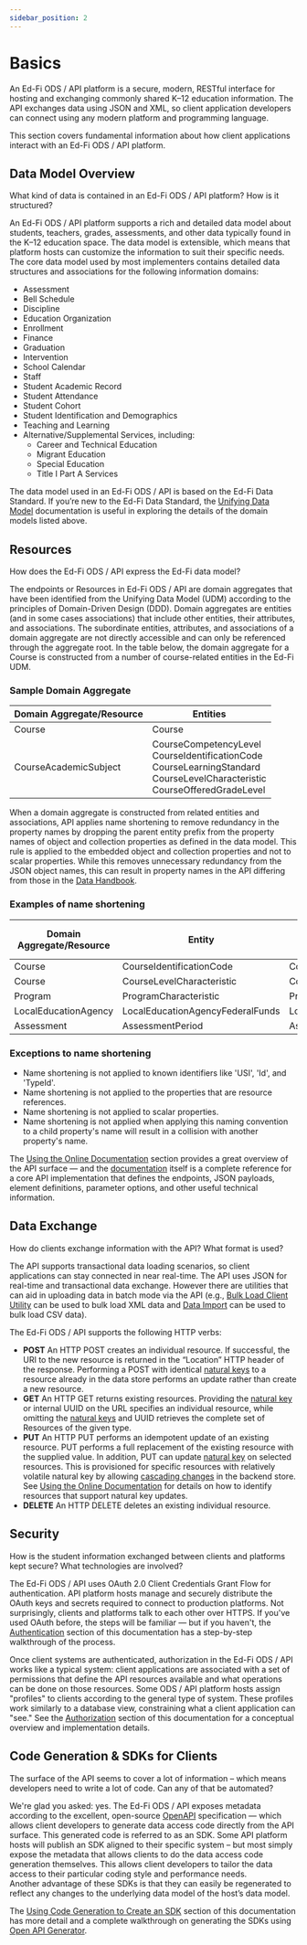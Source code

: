```yaml
---
sidebar_position: 2
---
```


# Basics

An Ed-Fi ODS / API platform is a secure, modern, RESTful interface for hosting
and exchanging commonly shared K–12 education information. The API exchanges
data using JSON and XML, so client application developers can connect using any
modern platform and programming language.

This section covers fundamental information about how client applications
interact with an Ed-Fi ODS / API platform.

## Data Model Overview

What kind of data is contained in an Ed-Fi ODS / API platform? How is it
structured?

An Ed-Fi ODS / API platform supports a rich and detailed data model about
students, teachers, grades, assessments, and other data typically found in the
K–12 education space. The data model is extensible, which means that platform
hosts can customize the information to suit their specific needs. The core data
model used by most implementers contains detailed data structures and
associations for the following information domains:

* Assessment
* Bell Schedule
* Discipline
* Education Organization
* Enrollment
* Finance
* Graduation
* Intervention
* School Calendar
* Staff
* Student Academic Record
* Student Attendance
* Student Cohort
* Student Identification and Demographics
* Teaching and Learning
* Alternative/Supplemental Services, including:
  * Career and Technical Education
  * Migrant Education
  * Special Education
  * Title I Part A Services

The data model used in an Ed-Fi ODS / API is based on the Ed-Fi Data Standard.
If you’re new to the Ed-Fi Data Standard, the [Unifying Data
Model](https://edfi.atlassian.net/wiki/display/EFDS5/Ed-Fi+Unifying+Data+Model) documentation
is useful in exploring the details of the domain models listed above.

## Resources

How does the Ed-Fi ODS / API express the Ed-Fi data model?

The endpoints or Resources in Ed-Fi ODS / API are domain aggregates that have
been identified from the Unifying Data Model (UDM) according to the principles
of Domain-Driven Design (DDD). Domain aggregates are entities (and in some cases
associations) that include other entities, their attributes, and associations.
The subordinate entities, attributes, and associations of a domain aggregate are
not directly accessible and can only be referenced through the aggregate root.
In the table below, the domain aggregate for a Course is constructed from a
number of course-related entities in the Ed-Fi UDM.

### Sample Domain Aggregate

| Domain Aggregate/Resource | Entities |
| --- | --- |
| Course | Course |
| CourseAcademicSubject | CourseCompetencyLevel<br />CourseIdentificationCode<br />CourseLearningStandard<br />CourseLevelCharacteristic<br />CourseOfferedGradeLevel |

When a domain aggregate is constructed from related entities and associations,
API applies name shortening to remove redundancy in the property names by
dropping the parent entity prefix from the property names of object and
collection properties as defined in the data model. This rule is applied to the
embedded object and collection properties and not to scalar properties. While
this removes unnecessary redundancy from the JSON object names, this can result
in property names in the API differing from those in the [Data
Handbook](https://edfi.atlassian.net/wiki/display/EFDS5/Unifying+Data+Model+-+v5.0+Handbook).

### Examples of name shortening

| Domain Aggregate/Resource | Entity | Data Model Property Name | Shortened API Model Property Name |
| --- | --- | --- | --- |
| Course | CourseIdentificationCode | CourseIdentificationCode | identificationCodes |
| Course | CourseLevelCharacteristic | CourseLevelCharacteristic | levelCharacteristics |
| Program | ProgramCharacteristic | ProgramCharacteristic | characteristics |
| LocalEducationAgency | LocalEducationAgencyFederalFunds | LocalEducationAgencyFederalFunds | federalFunds |
| Assessment | AssessmentPeriod | AssessmentPeriod | periods |

### Exceptions to name shortening

* Name shortening is not applied to known identifiers like 'USI', 'Id', and
  'TypeId'.
* Name shortening is not applied to the properties that are resource
  references.
* Name shortening is not applied to scalar properties.
* Name shortening is not applied when applying this naming convention to a
  child property's name will result in a collision with another property's
  name.

The [Using the Online Documentation](./using-the-online-documentation.md)
section provides a great overview of the API surface — and the
[documentation](https://api.ed-fi.org/v7.3/docs) itself is a complete reference
for a core API implementation that defines the endpoints, JSON payloads, element
definitions, parameter options, and other useful technical information.

## Data Exchange

How do clients exchange information with the API? What format is used?

The API supports transactional data loading scenarios, so client applications
can stay connected in near real-time. The API uses JSON for real-time and
transactional data exchange. However there are utilities that can aid
in uploading data in batch mode via the API (e.g., [Bulk Load Client
Utility](../platform-dev-guide/utilities/bulk-load-client-utility.md) can be
used to bulk load XML data and [Data Import](/reference/data-import) can be used
to bulk load CSV data).

The Ed-Fi ODS / API supports the following HTTP verbs:

* **POST** An HTTP POST creates an individual resource. If successful, the URI
  to the new resource is returned in the “Location” HTTP header of the response.
  Performing a POST with identical [natural
  keys](../technical-articles/key-structure-in-the-ed-fi-ods-api.md#natural-keys) to a
  resource already in the data store performs an update rather than create a new
  resource.
* **GET** An HTTP GET returns existing resources. Providing the [natural
  key](../technical-articles/key-structure-in-the-ed-fi-ods-api.md#natural-keys)
  or internal UUID on the URL specifies an individual resource, while omitting
  the [natural
  keys](../technical-articles/key-structure-in-the-ed-fi-ods-api.md#natural-keys)
  and UUID retrieves the complete set of Resources of the given type.
* **PUT** An HTTP PUT performs an idempotent update of an existing resource. PUT
  performs a full replacement of the existing resource with the supplied value.
  In addition, PUT can update [natural
  key](../technical-articles/key-structure-in-the-ed-fi-ods-api.md#natural-keys)
  on selected resources. This is provisioned for specific resources with
  relatively volatile natural key by allowing [cascading
  changes](../technical-articles/cascading-key-updates-on-ods-api-resources.md)
  in the backend store. See [Using the Online
  Documentation](./using-the-online-documentation.md) for details on how to
  identify resources that support natural key updates.
* **DELETE** An HTTP DELETE deletes an existing individual resource.

## Security

How is the student information exchanged between clients and platforms kept
secure? What technologies are involved?

The Ed-Fi ODS / API uses OAuth 2.0 Client Credentials Grant Flow for
authentication. API platform hosts manage and securely distribute the OAuth keys
and secrets required to connect to production platforms. Not surprisingly,
clients and platforms talk to each other over HTTPS. If you've used OAuth
before, the steps will be familiar — but if you haven't, the
[Authentication](./authentication.md) section of
this documentation has a step-by-step walkthrough of the process.

Once client systems are authenticated, authorization in the Ed-Fi ODS / API
works like a typical system: client applications are associated with a set of
permissions that define the API resources available and what operations can be
done on those resources. Some ODS / API platform hosts assign "profiles" to
clients according to the general type of system. These profiles work similarly
to a database view, constraining what a client application can "see." See the
[Authorization](./authorization.md) section of this
documentation for a conceptual overview and implementation details.

## Code Generation & SDKs for Clients

The surface of the API seems to cover a lot of information – which means
developers need to write a lot of code. Can any of that be automated?

We're glad you asked: yes. The Ed-Fi ODS / API exposes metadata according to the
excellent, open-source [OpenAPI](https://swagger.io/resources/open-api/)
specification — which allows client developers to generate data access code
directly from the API surface. This generated code is referred to as an SDK.
Some API platform hosts will publish an SDK aligned to their specific system –
but most simply expose the metadata that allows clients to do the data access
code generation themselves. This allows client developers to tailor the data
access to their particular coding style and performance needs. Another advantage
of these SDKs is that they can easily be regenerated to reflect any changes to
the underlying data model of the host’s data model.

The [Using Code Generation to Create an
SDK](./using-code-generation-to-create-an-sdk.md)
section of this documentation has more detail and a complete walkthrough on
generating the SDKs using [Open API Generator](https://openapi-generator.tech/).
